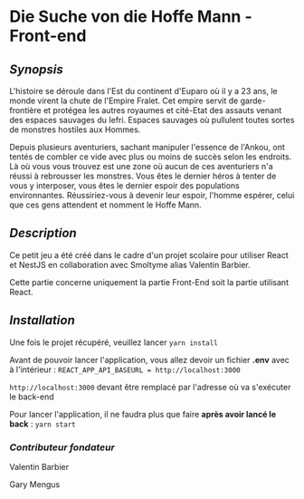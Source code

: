 # Die Suche von die Hoffe Mann - Front-end

## ***Synopsis***

L'histoire se déroule dans l'Est du continent d'Euparo où il y a 23 ans, le monde virent la chute de l'Empire Fralet. Cet empire servit de garde-frontière et protégea les autres royaumes et cité-Etat des assauts venant des espaces sauvages du Iefri. Espaces sauvages où pullulent toutes sortes de monstres hostiles aux Hommes.


Depuis plusieurs aventuriers, sachant manipuler l'essence de l'Ankou, ont tentés de combler ce vide avec plus ou moins de succès selon les endroits. Là où vous vous trouvez est une zone où aucun de ces aventuriers n'a réussi à rebrousser les monstres. Vous êtes le dernier héros à tenter de vous y interposer, vous êtes le dernier espoir des populations environnantes. Réussiriez-vous à devenir leur espoir, l'homme espérer, celui que ces gens attendent et nomment le Hoffe Mann.

## ***Description***

Ce petit jeu a été créé dans le cadre d'un projet scolaire pour utiliser React et NestJS en collaboration avec Smoltyme alias Valentin Barbier.

Cette partie concerne uniquement la partie Front-End soit la partie utilisant React.

## ***Installation***

Une fois le projet récupéré, veuillez lancer `yarn install`

Avant de pouvoir lancer l'application, vous allez devoir un fichier **.env** avec à l'intérieur : ``REACT_APP_API_BASEURL = http://localhost:3000``

`http://localhost:3000` devant être remplacé par l'adresse où va s'exécuter le back-end

Pour lancer l'application, il ne faudra plus que faire **après avoir lancé le back** : `yarn start`


### ***Contributeur fondateur***
Valentin Barbier

Gary Mengus